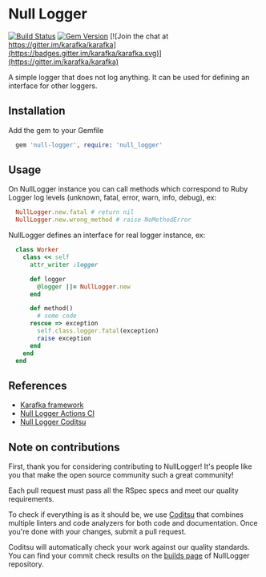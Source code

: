 # Null Logger

[![Build Status](https://github.com/karafka/null-logger/workflows/ci/badge.svg)](https://github.com/karafka/null-logger/actions?query=workflow%3Aci)
[![Gem Version](https://badge.fury.io/rb/null-logger.svg)](http://badge.fury.io/rb/null-logger)
[![Join the chat at https://gitter.im/karafka/karafka](https://badges.gitter.im/karafka/karafka.svg)](https://gitter.im/karafka/karafka)

A simple logger that does not log anything. It can be used for defining an interface for other loggers.


## Installation

Add the gem to your Gemfile
```ruby
  gem 'null-logger', require: 'null_logger'
```

## Usage
On NullLogger instance you can call methods which correspond to Ruby Logger log levels (unknown, fatal, error, warn, info, debug), ex:

```ruby
  NullLogger.new.fatal # return nil
  NullLogger.new.wrong_method # raise NoMethodError
```

NullLogger defines an interface for real logger instance, ex:

```ruby
  class Worker
    class << self
      attr_writer :logger

      def logger
        @logger ||= NullLogger.new
      end

      def method()
        # some code
      rescue => exception
        self.class.logger.fatal(exception)
        raise exception
      end
    end
  end
```


## References

* [Karafka framework](https://github.com/karafka/karafka)
* [Null Logger Actions CI](https://github.com/karafka/null-logger/actions?query=workflow%3Aci)
* [Null Logger Coditsu](https://app.coditsu.io/karafka/repositories/null-logger)

## Note on contributions

First, thank you for considering contributing to NullLogger! It's people like you that make the open source community such a great community!

Each pull request must pass all the RSpec specs and meet our quality requirements.

To check if everything is as it should be, we use [Coditsu](https://coditsu.io) that combines multiple linters and code analyzers for both code and documentation. Once you're done with your changes, submit a pull request.

Coditsu will automatically check your work against our quality standards. You can find your commit check results on the [builds page](https://app.coditsu.io/karafka/repositories/null-logger/builds/commit_builds) of NullLogger repository.
